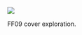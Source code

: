 ![](https://db-feed.s3.amazonaws.com/legacy/Screen_Shot_2018_10_15_at_5_21_05_PM-1539638502008.png)

FF09 cover exploration.
